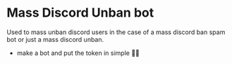 # Mass Discord Unban bot
Used to mass unban discord users in the case of a mass discord ban spam bot or just a mass discord unban.

- make a bot and put the token in simple 🤷‍♀️
